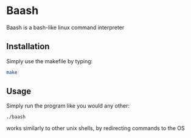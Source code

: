 # Baash

Baash is a bash-like linux command interpreter 

## Installation

Simply use the makefile by typing:

```bash
make
```

## Usage
Simply run the program like you would any other:
```code
./baash
```
works similarly to other unix shells, by redirecting commands to the OS